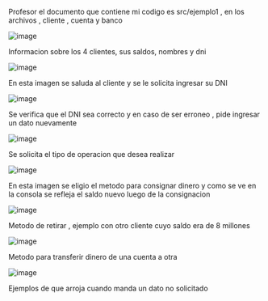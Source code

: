 Profesor el documento que contiene mi codigo es src/ejemplo1 , en los archivos , cliente , cuenta y banco

![image](https://github.com/user-attachments/assets/4db29726-6f19-4ad6-80d7-0395f21d9e7e)

Informacion sobre los 4 clientes, sus saldos, nombres y dni

![image](https://github.com/user-attachments/assets/0db74ab6-9388-440a-b332-238dd62134e4)

En esta imagen se saluda al cliente y se le solicita ingresar su DNI

![image](https://github.com/user-attachments/assets/bae34425-1e68-4f9a-80ff-db168870e982)

Se verifica que el DNI sea correcto y en caso de ser erroneo , pide ingresar un dato nuevamente

![image](https://github.com/user-attachments/assets/01531b10-18b0-46bb-9ca3-5f35961874be)

Se solicita el tipo de operacion que desea realizar

![image](https://github.com/user-attachments/assets/7bf893dc-4036-4f4a-a546-dc5d0c46f539)

En esta imagen se eligio el metodo para consignar dinero y como se ve en la consola se refleja el saldo nuevo luego de la consignacion 

![image](https://github.com/user-attachments/assets/f5f3eeb5-1b47-4ba2-8c5d-e850875eb602)

Metodo de retirar , ejemplo con otro cliente cuyo saldo era de 8 millones

![image](https://github.com/user-attachments/assets/32a40121-25bc-49b8-9ff1-249b24a399a8)

Metodo para transferir dinero de una cuenta a otra 

![image](https://github.com/user-attachments/assets/4cd1f445-e194-4e0e-97f2-c7ba2e99e7b9)

Ejemplos de que arroja cuando manda un dato no solicitado










